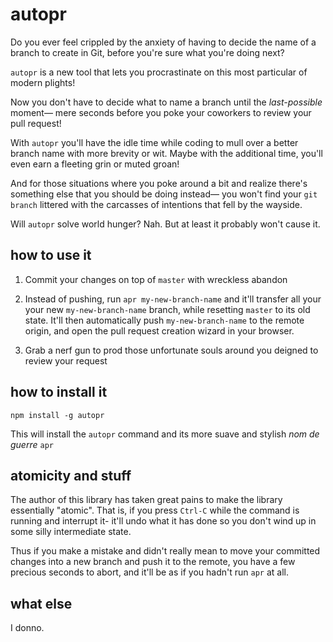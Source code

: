 # autopr

Do you ever feel crippled by the anxiety of having to decide the name of a branch to create in Git,
before you're sure what you're doing next?

`autopr` is a new tool that lets you procrastinate on this most particular of modern plights!

Now you don't have to decide what to name a branch until the _last-possible_ moment— mere seconds
before you poke your coworkers to review your pull request!

With `autopr` you'll have the idle time while coding to mull over a better branch name with more
brevity or wit. Maybe with the additional time, you'll even earn a fleeting grin or muted groan!

And for those situations where you poke around a bit and realize there's something else that you
should be doing instead— you won't find your `git branch` littered with the carcasses of intentions
that fell by the wayside.

Will `autopr` solve world hunger? Nah. But at least it probably won't cause it.

## how to use it

1. Commit your changes on top of `master` with wreckless abandon

2. Instead of pushing, run `apr my-new-branch-name` and it'll transfer all your your new
   `my-new-branch-name` branch, while resetting `master` to its old state. It'll then automatically
   push `my-new-branch-name` to the remote origin, and open the pull request creation wizard in your
   browser.

3. Grab a nerf gun to prod those unfortunate souls around you deigned to review your request

## how to install it

```
npm install -g autopr
```

This will install the `autopr` command and its more suave and stylish _nom de guerre_ `apr`

## atomicity and stuff

The author of this library has taken great pains to make the library essentially "atomic". That is,
if you press `Ctrl-C` while the command is running and interrupt it- it'll undo what it has done so
you don't wind up in some silly intermediate state.

Thus if you make a mistake and didn't really mean to move your committed changes into a new branch
and push it to the remote, you have a few precious seconds to abort, and it'll be as if you hadn't
run `apr` at all.

## what else

I donno.
